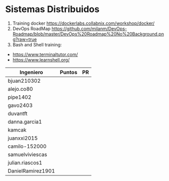 # Sistemas Distribuidos

1. Training docker https://dockerlabs.collabnix.com/workshop/docker/
2. DevOps RoadMap https://github.com/milanm/DevOps-Roadmap/blob/master/DevOps%20Roadmap%20No%20Background.png?raw=true
3. Bash and Shell training:
  - https://www.terminaltutor.com/
  - https://www.learnshell.org/

| Ingeniero       	| Puntos | PR |
|----------------------	|--------|----|
| bjuan210302     	|        |    |
| alejo.co80      	|        |    |
| pipe1402        	|        |    |
| gavo2403        	|        |    |
| duvantft        	|        |    |
| danna.garcia1   	|        |    |
| kamcak          	|        |    |
| juanxxi2015     	|        |    |
| camilo-152000   	|        |    |
| samuelviviescas 	|        |    |
| julian.riascos1 	|        |    |
| DanielRamirez1901	|        |    |